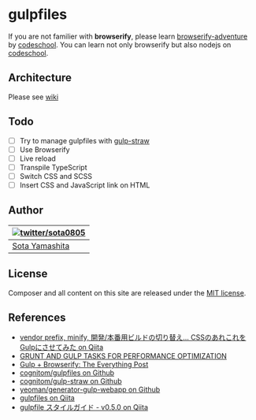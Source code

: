 gulpfiles
=========

If you are not familier with **browserify**, please learn [browserify-adventure](https://github.com/substack/browserify-adventure) by [codeschool](http://nodeschool.io/). You can learn not only browserify but also nodejs on [codeschool](http://nodeschool.io/).

## Architecture

Please see [wiki]()

## Todo

- [ ] Try to manage gulpfiles with [gulp-straw](https://github.com/cognitom/gulp-straw)
- [ ] Use Browserify
- [ ] Live reload
- [ ] Transpile TypeScript
- [ ] Switch CSS and SCSS
- [ ] Insert CSS and JavaScript link on HTML

## Author

| [![twitter/sota0805](http://2.gravatar.com/avatar/1819ffcc36875ddbf8df81532d832a2b?s=70)](http://twitter.com/sota0805 "Follow @sota0805 on Twitter") |
|---|
| [Sota Yamashita](http://sota0805.github.io/) |

## License

Composer and all content on this site are released under the [MIT license](LICENSE).

## References

- [vendor prefix, minify, 開発/本番用ビルドの切り替え... CSSのあれこれをGulpにさせてみた on Qiita](http://qiita.com/tokimari/items/8cb648e06c4db072e7aa)
- [GRUNT AND GULP TASKS FOR PERFORMANCE OPTIMIZATION](http://yeoman.io/blog/performance-optimization.html)
- [Gulp + Browserify: The Everything Post](http://viget.com/extend/gulp-browserify-starter-faq)
- [cognitom/gulpfiles on Github](https://github.com/cognitom/gulpfiles)
- [cognitom/gulp-straw on Github](https://github.com/cognitom/gulp-straw)
- [yeoman/generator-gulp-webapp on Github](https://github.com/yeoman/generator-gulp-webapp)
- [gulpfiles on Qiita](http://qiita.com/cognitom/items/dfbac22c02a7ffa957aa)
- [gulpfile スタイルガイド - v0.5.0 on Qiita](http://qiita.com/cognitom/items/045c8596a30aa5ab8a47)
